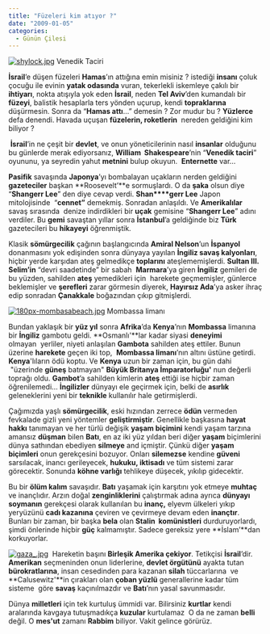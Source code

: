 ```yaml
---
title: "Füzeleri kim atıyor ?"
date: "2009-01-05"
categories: 
  - Günün Çilesi
---
```


[![shylock.jpg](/uploads/2009/01/shylock.jpg)](/uploads/2009/01/shylock.jpg "shylock.jpg") Venedik Taciri                                            

**İsrail**’e düşen füzeleri **Hamas**’ın attığına emin misiniz ? istediği **insanı** çoluk çocuğu ile evinin **yatak odasında** vuran, tekerlekli iskemleye çakılı bir **ihtiyarı**, nokta atışıyla yok eden **İsrail**, neden **Tel Aviv**’den kumandalı bir **füzeyi**, balistik hesaplarla ters yönden uçurup, kendi **topraklarına** düşürmesin. Sonra da “**Hamas attı**…” demesin ? Zor mudur bu ? **Yüzlerce** defa denendi. Havada uçuşan **füzelerin, roketlerin**  nereden geldiğini kim biliyor ? 

 **İsrail**’in ne çeşit bir **devlet**, ve onun yöneticilerinin nasıl **insanlar** olduğunu bu günlerde merak ediyorsanız, **William  Shakespeare**’nin “**Venedik taciri**” oyununu, ya seyredin yahut **metnini** bulup okuyun.  **Enternette** var…

**Pasifik** savaşında **Japonya**’yı bombalayan uçakların nerden geldiğini **gazeteciler** başkan **Roosevelt’**e sormuşlardı. O da **şaka** olsun diye “**Shangerr Lee**” den diye cevap verdi. **Shan****gerr Lee** Japon mitolojisinde  “**cennet”** demekmiş. Sonradan anlaşıldı. Ve **Amerikalılar** savaş sırasında  denize indirdikleri bir **uçak** gemisine “**Shangerr Lee**” adını verdiler. Bu **gemi** savaştan yıllar sonra **İstanbul**’a geldiğinde biz **Türk** gazetecileri bu **hikayeyi** öğrenmiştik. 

Klasik **sömürgecilik** çağının başlangıcında **Amiral Nelson**’un **İspanyol** donanmasını yok edişinden sonra dünyaya yayılan **İngiliz savaş kalyonları**, hiçbir yerde karşıdan ateş gelmedikçe **toplarını** ateşlememişlerdi. **Sultan III. Selim’in** “devri saadetinde” bir sabah  **Marmara**’ya giren **İngiliz** gemileri de bu yüzden, sahilden **ateş** yemedikleri için  harekete geçmemişler, günlerce beklemişler ve **şerefleri** zarar görmesin diyerek, **Hayırsız Ada**’ya asker ihraç edip sonradan **Çanakkale** boğazından çıkıp gitmişlerdi.

[![180px-mombasabeach.jpg](/uploads/2009/01/180px-mombasabeach.jpg)](/uploads/2009/01/180px-mombasabeach.jpg "180px-mombasabeach.jpg") Mombassa limanı

Bundan yaklaşık bir **yüz yıl** sonra **Afrika**’da **Kenya**’nın **Mombassa** limanına bir **İngiliz** gambotu geldi. **Osmanlı'**lar kadar siyasi **deneyimi** olmayan  yerliler, niyeti anlaşılan **Gambota** sahilden ateş ettiler. Bunun üzerine **harekete** geçen iki top,  **Mombassa limanı**’nın altını üstüne getirdi. **Kenya**'lıların ödü koptu. Ve **Kenya** uzun bir zaman için, bu gün dahi  "üzerinde **güneş** batmayan" **Büyük Britanya İmparatorluğu'** nun değerli toprağı oldu. **Gambot**’a sahilden kimlerin **ateş** ettiği ise hiçbir zaman öğrenilemedi… **İngilizler** dünyayı ele geçirmek için, belki de **asırlık** geleneklerini yeni bir **teknikle** kullanılır hale getirmişlerdi.

Çağımızda yaşlı **sömürgecilik**, eski hızından zerrece **ödün** vermeden fevkalade gizli yeni yöntemler **geliştirmiştir**. Genellikle başkasına **hayat hakkı** tanımayan ve her türlü değişik **yaşam biçimini** kendi yaşam tarzına amansız **düşman** bilen **Batı**, en az iki yüz yıldan beri diğer **yaşam** biçimlerini dünya sathından ebediyen **silmeye** and içmiştir. Çünkü diğer **yaşam biçimleri** onun gerekçesini bozuyor. Onları **silemezse** kendine **güveni** sarsılacak, inancı gerileyecek, **hukuku, iktisadı** ve tüm sistemi zarar görecektir. Sonunda **köhne varlığı** tehlikeye düşecek, yıkılıp gidecektir.

Bu bir **ölüm kalım** savaşıdır. **Batı** yaşamak için karşıtını yok etmeye **muhtaç** ve inançlıdır. Arzın doğal **zenginliklerini** çalıştırmak adına ayrıca **dünyayı soymanın** gerekçesi olarak kullanılan bu **inanç,** elyevm ülkeleri yıkıp yeryüzünü **cadı kazanına** çeviren ve çevirmeye devam eden **inançtır**.  Bunları bir zaman, bir başka **bela** olan **Stalin  komünistleri** durduruyorlardı, şimdi önlerinde hiçbir **güç** kalmamıştır. Sadece gereksiz yere **İslam’**dan korkuyorlar.

[![gaza_.jpg](/uploads/2009/01/gaza_.jpg)](/uploads/2009/01/gaza_.jpg "gaza_.jpg")  Hareketin başını **Birleşik Amerika çekiyor**. Tetikçisi **İsrail**’dir. **Amerikan** seçmeninden onun liderlerine, **devlet örgütünü** ayakta tutan  **bürokratlarına**, insan cesedinden para kazanan **silah** tüccarlarına  ve **Calusewitz'**in çırakları olan **çoban yüzlü** generallerine kadar tüm sisteme  göre **savaş** kaçınılmazdır ve **Batı**’nın yasal savunmasıdır.

Dünya **milletleri** için tek kurtuluş ümmidi var. Bilirsiniz **kurtlar** kendi aralarında kavgaya tutuşmadıkça **kuzular** kurtulamaz  O da ne zaman **belli** değil. O **mes'ut** zamanı **Rabbim** biliyor. Vakit gelince görürüz.
